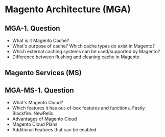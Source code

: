 # Magento Architecture (MGA)

## MGA-1. Question 

- What is it Magento Cache? 
- What's purpose of cache? Which cache types do exist in Magento? 
- Which external caching systems can be used/supported by Magento?
- Difference between flushing and cleaning cache in Magento

## Magento Services (MS)

## MGA-MS-1. Question 

- What's Magento Cloud? 
- Which features it has out-of-box features and functions. Fastly. Blackfire. NewRelic.
- Advantages of Magento Cloud
- Magento Cloud Plans
- Additional Features that can be enabled
